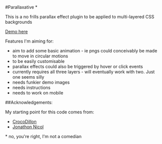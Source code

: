 #Parallaxative *

This is a no frills parallax effect plugin to be applied to multi-layered CSS backgrounds

[Demo here](http://pointatthemoon.co.uk/wp-content/uploads/parallaxative/)

Features I'm aiming for:

* aim to add some basic animation - ie pngs could conceivably be made to move in circular motions
* to be easily customisable
* parallax effects could also be triggered by hover or click events
* currently requires all three layers - will eventually work with two. Just one seems silly
* needs funkier demo images
* needs instructions
* needs to work on mobile

##Acknowledgements:

My starting point for this code comes from:

* [CrocoDillon](http://codepen.io/CrocoDillon/pen/ukotd)
* [Jonathon Nicol](http://jonathannicol.com/blog/2011/08/06/build-a-parallax-scrolling-website-interface-with-jquery-and-css)

\* no, you're right, I'm not a comedian 

